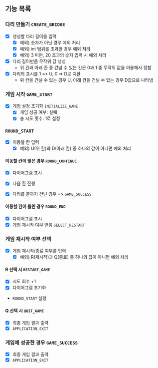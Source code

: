 ## 기능 목록

### 다리 만들기 `CREATE_BRIDGE`

- [x] 생성할 다리 길이를 입력
    - [x] 예외) 숫자가 아닌 경우 예외 처리
    - [x] 예외) int 범위를 초과한 경우 예외 처리
    - [x] 예외) 3 미만, 20 초과의 숫자 입력 시 예외 처리
- [x] 다리 길이만큼 무작위 값 생성
    - 위 칸과 아래 칸 중 건널 수 있는 칸은 0과 1 중 무작위 값을 이용해서 정함
- [x] 다리의 표시를 1 => U, 0 => D로 치환
    - 위 칸을 건널 수 있는 경우 U, 아래 칸을 건널 수 있는 경우 D값으로 나타냄

### 게임 시작 `GAME_START`

- [x] 게임 설정 초기화 `INITIALIZE_GAME`
    - [x] 게임 성공 여부: 실패
    - [x] 총 시도 횟수: 1로 설정

### `ROUND_START`

- [x] 이동할 칸 입력
    - [x] 예외) U(위 칸)와 D(아래 칸) 중 하나의 값이 아니면 예외 처리

#### 이동할 칸이 맞은 경우 `ROUND_CONTINUE`

- [x] 다이어그램 표시
- [x] 다음 칸 진행

- [x] 다리를 끝까지 건넌 경우 => `GAME_SUCCESS`

#### 이동할 칸이 틀린 경우 `ROUND_END`

- [x] 다이어그램 표시
- [x] 게임 재시작 여부 받음 `SELECT_RESTART`

### 게임 재시작 여부 선택

- [x] 게임 재시작/종료 여부를 입력
    - [x] 예외) R(재시작)과 Q(종료) 중 하나의 값이 아니면 예외 처리

#### R 선택 시 `RESTART_GAME`

- [x] 시도 회수 +1
- [x] 다이어그램 초기화
- `ROUND_START` 실행

#### Q 선택 시 `QUIT_GAME`

- [x] 최종 게임 결과 출력
- [x] `APPLICATION_EXIT`

### 게임에 성공한 경우 `GAME_SUCCESS`

- [x] 최종 게임 결과 출력
- [x] `APPLICATION_EXIT`
